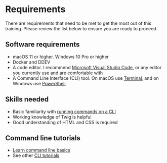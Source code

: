 # Requirements

There are requirements that need to be met to get the most out of this training.  Please review the list below to ensure you are ready to proceed.

## Software requirements

* macOS 11 or higher.  Windows 10 Pro or higher
* Docker and DDEV
* A code editor.  I recommend [Microsoft Visual Studio Code](https://code.visualstudio.com/download), or any editor you currently use and are comfortable with
* A Command Line Interface (CLI) tool.  On macOS use [Terminal](https://www.youtube.com/watch?v=Jm8-UFf8IMg), and on Windows use [PowerShell](https://www.youtube.com/watch?v=VFuobJbbDtU)

## Skills needed

* Basic familiarity with [running commands on a CLI](https://www.hongkiat.com/blog/web-designers-essential-command-lines/)
* Working knowledge of Twig is helpful
* Good understanding of HTML and CSS is required

## Command line tutorials

* [Learn command line basics](https://tutorial.djangogirls.org/en/intro_to_command_line/)
* See other [CLI tutorials](https://www.youtube.com/results?search_query=basic+training+on+command+line+interface)
